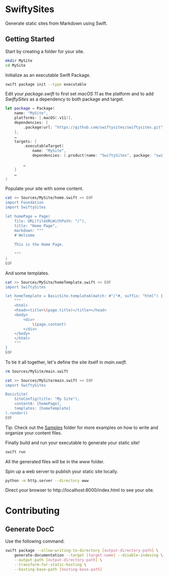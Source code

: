 # SwiftySites

Generate static sites from Markdown using Swift.

## Getting Started

Start by creating a folder for your site.

```sh
mkdir MySite
cd MySite
```

Initialize as an executable Swift Package.

```sh
swift package init --type executable
```

Edit your _package.swift_ to first set _macOS 11_ as the platform and to add _SwiftySites_ as a dependency to both package and target.

```swift
let package = Package(
    name: "MySite",
    platforms: [.macOS(.v11)],
    dependencies: [
        .package(url: "https://github.com/swiftysites/swiftysites.git", from: "1.0.0-beta.1")
    ],
    …
    targets: [
        .executableTarget(
            name: "MySite",
            dependencies: [.product(name: "SwiftySites", package: "swiftysites")]),
            
        …
    ]
    …
)

```

Populate your site with some content.

```sh
cat >> Sources/MySite/home.swift << EOF
import Foundation
import SwiftySites

let homePage = Page(
    file: URL(fileURLWithPath: "/"),
    title: "Home Page",
    markdown: """
    # Welcome
    
    This is the Home Page.
    
    """
)
EOF
```

And some templates.

```sh
cat >> Sources/MySite/homeTemplate.swift << EOF
import SwiftySites

let homeTemplate = BasicSite.templateA(match: #"/"#, suffix: "html") { site, page in
    """
    <html>
    <head><title>\(page.title)</title></head>
    <body>
        <div>
            \(page.content)
        </div>
    </body>
    </html>
    """
}
EOF
```

To tie it all together, let's define the site itself in _main.swift_.

```sh
rm Sources/MySite/main.swift

cat >> Sources/MySite/main.swift << EOF
import SwiftySites

BasicSite(
    SiteConfig(title: "My Site"),
    contentA: [homePage],
    templates: [homeTemplate]
).render()
EOF
```

Tip: Check out the [Samples](Sources/Samples) folder for more examples on how to write and organize your content files.

Finally build and run your executable to generate your static site!

```sh
swift run
```

All the generated files will be in the _www_ folder.

Spin up a web server to publish your static site locally.

```sh
python -m http.server --directory www
```

Direct your browser to http://localhost:8000/index.html to see your site.

# Contributing

## Generate DocC

Use the following command:

```sh
swift package --allow-writing-to-directory [output-directory-path] \ 
    generate-documentation --target [target-name] --disable-indexing \
    --output-path [output-directory-path] \
    --transform-for-static-hosting \
    --hosting-base-path [hosting-base-path]
```
